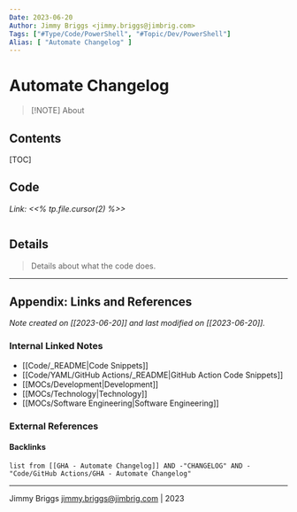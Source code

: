```yaml
---
Date: 2023-06-20
Author: Jimmy Briggs <jimmy.briggs@jimbrig.com>
Tags: ["#Type/Code/PowerShell", "#Topic/Dev/PowerShell"]
Alias: [ "Automate Changelog" ]
---
```


# Automate Changelog

> [!NOTE] About
> 

## Contents

[TOC]

## Code

*Link: <<% tp.file.cursor(2) %>>*

```yaml

```

## Details

> Details about what the code does.


***

## Appendix: Links and References

*Note created on [[2023-06-20]] and last modified on [[2023-06-20]].*

### Internal Linked Notes

- [[Code/_README|Code Snippets]]
- [[Code/YAML/GitHub Actions/_README|GitHub Action Code Snippets]]
- [[MOCs/Development|Development]]
- [[MOCs/Technology|Technology]]
- [[MOCs/Software Engineering|Software Engineering]]

### External References

#### Backlinks

```dataview
list from [[GHA - Automate Changelog]] AND -"CHANGELOG" AND -"Code/GitHub Actions/GHA - Automate Changelog"
```


***

Jimmy Briggs <jimmy.briggs@jimbrig.com> | 2023

